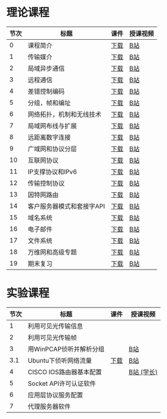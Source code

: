 

# 理论课程
<table><thead>
<tr><th>节次</td><th>标题</th><th>课件</th><th>授课视频</th></tr>
</thead><tbody><tr><td>0</td><td>课程简介</td><td><a href="./slides/L00_IntroCourse.pdf">下载</a></td><td>
<a href="https://www.bilibili.com/video/BV1tE411n7C8">B站</a></td></tr>
<tr><td>1</td><td>传输媒介</td><td><a href="./slides/L01_TransMedia.pdf">下载</a></td><td>
<a href="https://www.bilibili.com/video/BV1bE411n7Fp">B站</a></td></tr>
<tr><td>2</td><td>局域异步通信</td><td><a href="./slides/L02_LocalAsynComm.pdf">下载</a></td><td><a href="https://www.bilibili.com/video/BV1CE411n7pL">B站</a></td></tr>
<tr><td>3</td><td>远程通信</td><td><a href="./slides/L03_LongDistComm">下载</a></td><td><a href="https://www.bilibili.com/video/BV1CE411n73v">B站</a></td></tr>
<tr><td>4</td><td>差错控制编码</td><td><a href="./slides/L04_ChannelCoding.pdf">下载</a></td><td><a href="https://www.bilibili.com/video/BV1rE41177cu">B站</a></td></tr>
<tr><td>5</td><td>分组，帧和编址</td><td><a href="./slides/L05_PackAddress.pdf">下载</a></td><td><a href="https://www.bilibili.com/video/BV1PZ4y1A7N2">B站</a></td></tr>
<tr><td>6</td><td>网络拓扑，机制和无线技术</td><td><a href="./slides/L06_LANTopology.pdf">下载</a></td><td><a href="https://www.bilibili.com/video/BV1qE41177nv">B站</a></td></tr>
<tr><td>7</td><td>局域网布线与扩展</td><td><a href="./slides/L07_LANWiringExtend.pdf">下载</a></td><td><a href="https://www.bilibili.com/video/BV1Q7411v79s?p=1">B站</a></td></tr>
<tr><td>8</td><td>远距离数字连接</td><td><a href="./slides/L08_LongDistConnTech.pdf">下载</a></td><td><a href="https://www.bilibili.com/video/BV1qy4y1W7gm">B站</a></td></tr>
<tr><td>9</td><td>广域网和协议分层</td><td><a href="./slides/L09_WANRoutingPrtcLayer.pdf">下载</a></td><td><a href="https://www.bilibili.com/video/BV1sQ4y1R7wV">B站</a></td></tr>
<tr><td>10</td><td>互联网协议</td><td><a href="./slides/L10_IPAddrDatagram.pdf">下载</a></td><td><a href="https://www.bilibili.com/video/BV1v64y1d7LA">B站</a></td></tr>
<tr><td>11</td><td>IP支撑协议和IPv6</td><td><a href="./slides/L11_IPSupProtocalV6.pdf">下载</a></td><td><a href="https://www.bilibili.com/video/BV1M44y1r7Wf">B站</a></td></tr>
<tr><td>12</td><td>传输控制协议</td><td><a href="./slides/L12_TCPUDP.pdf">下载</a></td><td><a href="https://www.bilibili.com/video/BV1z54y1V79B">B站</a></td></tr>
<tr><td>13</td><td>因特网路由</td><td><a href="./slides/L13_InternetRouting.pdf">下载</a></td><td><a href="https://www.bilibili.com/video/BV1Bh411Y7iV">B站</a></td></tr>
<tr><td>14</td><td>客户服务器模式和套接字API</td><td><a href="./slides/L14_CSSocket.pdf">下载</a></td><td><a href="https://www.bilibili.com/video/BV195411T72U">B站</a></td></tr>
<tr><td>15</td><td>域名系统</td><td><a href="./slides/L15_DNS.pdf">下载</a></td><td><a href="https://www.bilibili.com/video/BV1g5411g73V">B站</a></td></tr>
<tr><td>16</td><td>电子邮件</td><td><a href="./slides/L16_Email.pdf">下载</a></td><td><a href="https://www.bilibili.com/video/BV1cy4y1376s">B站</a></td></tr>
<tr><td>17</td><td>文件系统</td><td><a href="./slides/L17_File.pdf">下载</a></td><td><a href="https://www.bilibili.com/video/BV1j64y1k7mh">B站</a></td></tr>
<tr><td>18</td><td>万维网和高级专题</td><td><a href="./slides/L18_WWWAdvanced.pdf">下载</a></td><td><a href="https://www.bilibili.com/video/BV1UK4y1G7QX">B站</a></td></tr>
<tr><td>19</td><td>期末复习</td><td><a href="./slides/L19_FinalReview.pdf">下载</a></td><td><a href="https://www.bilibili.com/video/BV1gK4y1X7pu">B站</a></td></tr>
</tbody></table>


# 实验课程
<table><thead>
<tr><th>节次</td><th>标题</th><th>课件</th><th>授课视频</th></tr>
</thead><tbody><tr><td>1</td><td>利用可见光传输信息</td><td></td><td></td></tr>
<tr><td>2</td><td>利用可见光传输帧</td><td></td><td></td></tr>
<tr><td>3</td><td>用WinPCAP侦听并解析分组</td><td></td><td><a href="https://www.bilibili.com/video/BV1TE411s7W2">B站</a></td></tr>
<tr><td>3.1</td><td>Ubuntu下侦听网络流量</td><td><a href="./slides/E03_CaptEthernet.pdf">下载</a></td><td><a href="https://www.bilibili.com/video/BV1b7411H75s">B站</a></td></tr>
<tr><td>4</td><td>CISCO IOS路由器基本配置</td><td></td><td><a href="https://www.bilibili.com/video/BV1v94y1Z7rG">B站 (学长)</a></td></tr>
<tr><td>5</td><td>Socket API许可认证软件</td><td></td><td></td></tr>
<tr><td>6</td><td>应用层协议服务配置</td><td></td><td></td></tr>
<tr><td>7</td><td>代理服务器软件</td><td></td><td></td></tr>
</tbody></table>